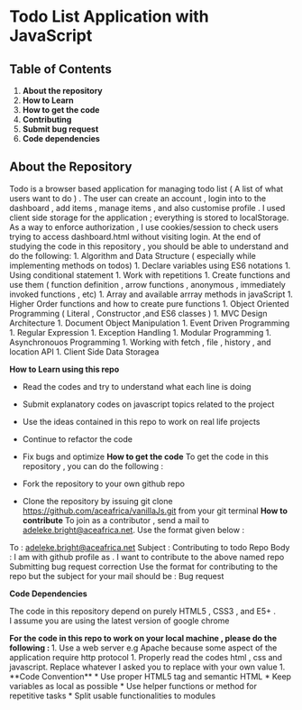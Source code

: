 # Todo List Application with JavaScript 
## Table of Contents
1. **About the repository**
1. **How to Learn**
1. **How to get the code**
1. **Contributing**
1. **Submit bug request**
1. **Code dependencies**

<h2><strong>About the Repository</strong></h2>
Todo is a browser based application for managing todo list ( A list of what users want to do ) .
The user can create an account , login into to the dashboard , add items , manage items  , and also customise profile .
I used client side storage for the application ; everything is stored to localStorage.
As a way to enforce authorization , I use cookies/session to check users trying to access dashboard.html without visiting login.
At the end of studying the code in this repository , you should be able to understand and do the following: 
1. Algorithm and Data Structure ( especially while implementing methods on todos) 
1. Declare variables using ES6 notations 
1. Using conditional statement 
1. Work with repetitions 
1. Create functions and use them ( function definition , arrow functions , anonymous  , immediately invoked functions , etc) 
1. Array and available arrray methods in javaScript 
1. Higher Order functions and how to create pure functions 
1. Object Oriented Programming ( Literal , Constructor  ,and ES6 classes )
1. MVC Design Architecture 
1. Document Object Manipulation 
1. Event Driven Programming 
1. Regular Expression 
1. Exception Handling 
1. Modular Programming 
1. Asynchronouos Programming 
1. Working with fetch , file , history , and location API
1. Client Side Data Storagea

**How to Learn using this repo** 
* Read the codes and try to understand what each line is doing
* Submit explanatory codes on javascript topics related to the project 
* Use the ideas contained in this repo to work on real life projects 
* Continue to refactor the code
* Fix bugs and optimize
**How to get the code**
To get the code in this repository , you can do the following :

* Fork the repository to your own github repo
* Clone the repository by issuing git clone https://github.com/aceafrica/vanillaJs.git from your git terminal
**How to contribute**
To join as a contributor , send a mail to adeleke.bright@aceafrica.net. Use the format given below :

To : adeleke.bright@aceafrica.net
Subject : Contributing to todo Repo
Body : I am with github profile as . I want to contribute to the above named repo
Submitting bug request correction
Use the format for contributing to the repo but the subject for your mail should be : Bug request

**Code Dependencies**
<p>The code in this repository depend on purely HTML5 , CSS3 , and E5+ . <br /> 
 I assume you are using the latest version of google chrome 
</p>
<strong> For the code in this repo to work on your local machine , please do the following : </strong>
1. Use a web server e.g  Apache because some aspect of the application require http protocol 
1. Properly read the codes html , css and javascript. Replace whatever I asked you to replace with your own value 
1. 
**Code Convention**
* Use proper HTML5 tag and semantic HTML
* Keep variables as local as possible 
* Use helper functions or method for repetitive tasks
* Split usable functionalities to modules 
